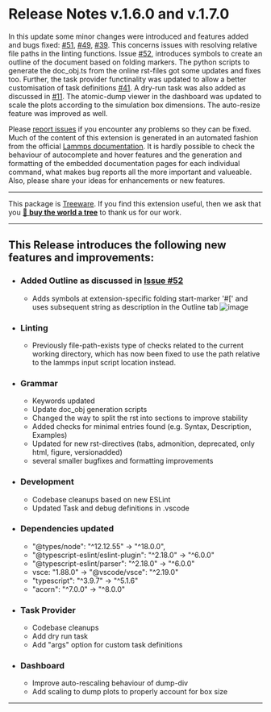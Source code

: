 # Release Notes v.1.6.0 and v.1.7.0

In this update some minor changes were introduced and features added and bugs fixed: [#51](https://github.com/ThFriedrich/lammps_vscode/issues/51), [#49](https://github.com/ThFriedrich/lammps_vscode/issues/49), [#39](https://github.com/ThFriedrich/lammps_vscode/issues/39). This concerns issues with resolving relative file paths in the linting functions. Issue [#52](https://github.com/ThFriedrich/lammps_vscode/issues/52), introduces symbols to create an outline of the document based on folding markers. The python scripts to generate the doc_obj.ts from the online rst-files got some updates and fixes too. Further, the task provider functinality was updated to allow a better customisation of task definitions [#41](https://github.com/ThFriedrich/lammps_vscode/issues/41). A dry-run task was also added as discussed in [#11](https://github.com/ThFriedrich/lammps_vscode/issues/51). The atomic-dump viewer in the dashboard was updated to scale the plots according to the simulation box dimensions. The auto-resize feature was improved as well.

 Please [report issues](https://github.com/ThFriedrich/lammps_vscode/issues/new/choose) if you encounter any problems so they can be fixed. Much of the content of this extension is generated in an automated fashion from the official [Lammps documentation](https://docs.lammps.org/Manual.html). It is hardly possible to check the behaviour of autocomplete and hover features and the generation and formatting of the embedded documentation pages for each individual command, what makes bug reports all the more important and valueable. Also, please share your ideas for enhancements or new features. 

---

This package is [Treeware](https://treeware.earth). If you find this extension useful, then we ask that you [🌱 **buy the world a tree**](https://plant.treeware.earth/thfriedrich/lammps_vscode) to thank us for our work.

---

## This Release introduces the following new features and improvements:

 - ### Added **Outline** as discussed in [Issue #52](https://github.com/ThFriedrich/lammps_vscode/issues/52)
   - Adds symbols at extension-specific folding start-marker '#[' and uses subsequent string as description in the Outline tab
![image](https://github.com/ThFriedrich/lammps_vscode/assets/47680554/363c192c-5fae-4367-8b8e-a3946aa1175b)

 - ### Linting
   - Previously file-path-exists type of checks related to the current working directory, which has now been fixed to use the path relative to the lammps input script location instead.

 - ### Grammar
   - Keywords updated
   - Update doc_obj generation scripts
   - Changed the way to split the rst into sections to improve stability
   - Added checks for minimal entries found (e.g. Syntax, Description, Examples)
   - Updated for new rst-directives (tabs, admonition, deprecated, only html, figure, versionadded)
   - several smaller bugfixes and formatting improvements
  
 - ### Development
   - Codebase cleanups based on new ESLint
   - Updated Task and debug definitions in .vscode

 - ### Dependencies updated
   - "@types/node": "^12.12.55" -> "^18.0.0",
   - "@typescript-eslint/eslint-plugin": "^2.18.0" -> "^6.0.0" 
   - "@typescript-eslint/parser": "^2.18.0" -> "^6.0.0"
   - vsce: "1.88.0" -> "@vscode/vsce": "^2.19.0"
   - "typescript": "^3.9.7" -> "^5.1.6"
   - "acorn": "^7.0.0" -> "^8.0.0"

 - ### Task Provider
   - Codebase cleanups
   - Add dry run task
   - Add "args" option for custom task definitions
  
 - ### Dashboard
   - Improve auto-rescaling behaviour of dump-div
   - Add scaling to dump plots to properly account for box size

---